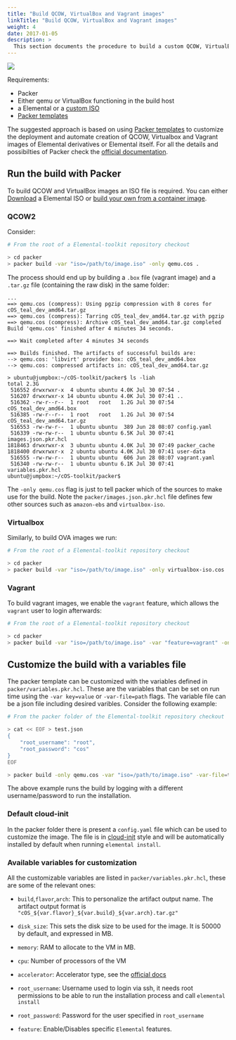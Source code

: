 ```yaml
---
title: "Build QCOW, VirtualBox and Vagrant images"
linkTitle: "Build QCOW, VirtualBox and Vagrant images"
weight: 4
date: 2017-01-05
description: >
  This section documents the procedure to build a custom QCOW, VirtualBox and a Vagrant images with the Elemental packer templates
---
```


![](https://docs.google.com/drawings/d/e/2PACX-1vT-ZugVPCUCffRbfko-tOoTyRIpqjtgvQgQn74lckTZCjMLIakEJKRPwyjFL7tGEmKE8DDMVSZBEZ9u/pub?w=1223&h=691)

Requirements:

* Packer
* Either qemu or VirtualBox functioning in the build host
* a Elemental or a [custom ISO](../../build_iso)
* [Packer templates](https://github.com/rancher/elemental-toolkit/tree/main/packer)

The suggested approach is based on using [Packer templates](https://github.com/rancher/elemental-toolkit/tree/main/packer) to customize the
deployment and automate creation of QCOW, Virtualbox and Vagrant images of Elemental derivatives or Elemental itself. For all the details
and possibilties of Packer check the [official documentation](https://www.packer.io/guides/hcl).

## Run the build with Packer

To build QCOW and VirtualBox images an ISO file is required. You can either [Download](../../../getting-started/download) a Elemental ISO or [build your own from a container image](../../build_iso).

### QCOW2

Consider:

```bash
# From the root of a Elemental-toolkit repository checkout

> cd packer
> packer build -var "iso=/path/to/image.iso" -only qemu.cos .
```

The process should end up by building a `.box` file (vagrant image) and a `.tar.gz` file (containing the raw disk) in the same folder:

```
...
==> qemu.cos (compress): Using pgzip compression with 8 cores for cOS_teal_dev_amd64.tar.gz
==> qemu.cos (compress): Tarring cOS_teal_dev_amd64.tar.gz with pgzip
==> qemu.cos (compress): Archive cOS_teal_dev_amd64.tar.gz completed
Build 'qemu.cos' finished after 4 minutes 34 seconds.

==> Wait completed after 4 minutes 34 seconds

==> Builds finished. The artifacts of successful builds are:
--> qemu.cos: 'libvirt' provider box: cOS_teal_dev_amd64.box
--> qemu.cos: compressed artifacts in: cOS_teal_dev_amd64.tar.gz

> ubuntu@jumpbox:~/cOS-toolkit/packer$ ls -liah
total 2.3G
 516552 drwxrwxr-x  4 ubuntu ubuntu 4.0K Jul 30 07:54 .
 516207 drwxrwxr-x 14 ubuntu ubuntu 4.0K Jul 30 07:41 ..
 516362 -rw-r--r--  1 root   root   1.2G Jul 30 07:54 cOS_teal_dev_amd64.box
 516385 -rw-r--r--  1 root   root   1.2G Jul 30 07:54 cOS_teal_dev_amd64.tar.gz
 516553 -rw-rw-r--  1 ubuntu ubuntu  389 Jun 28 08:07 config.yaml
 516339 -rw-rw-r--  1 ubuntu ubuntu 6.5K Jul 30 07:41 images.json.pkr.hcl
1818463 drwxrwxr-x  3 ubuntu ubuntu 4.0K Jul 30 07:49 packer_cache
1818400 drwxrwxr-x  2 ubuntu ubuntu 4.0K Jul 30 07:41 user-data
 516555 -rw-rw-r--  1 ubuntu ubuntu  606 Jun 28 08:07 vagrant.yaml
 516340 -rw-rw-r--  1 ubuntu ubuntu 6.1K Jul 30 07:41 variables.pkr.hcl
ubuntu@jumpbox:~/cOS-toolkit/packer$ 
```

The `-only qemu.cos` flag is just to tell packer which of the sources
to make use for the build. Note the `packer/images.json.pkr.hcl` file defines
few other sources such as `amazon-ebs` and `virtualbox-iso`.

### Virtualbox

Similarly, to build OVA images we run:

```bash
# From the root of a Elemental-toolkit repository checkout

> cd packer
> packer build -var "iso=/path/to/image.iso" -only virtualbox-iso.cos .
```

### Vagrant

To build vagrant images, we enable the `vagrant` feature, which allows the `vagrant` user to login afterwards:

```bash
# From the root of a Elemental-toolkit repository checkout

> cd packer
> packer build -var "iso=/path/to/image.iso" -var "feature=vagrant" -only virtualbox-iso.cos .
```

## Customize the build with a variables file

The packer template can be customized with the variables defined in
`packer/variables.pkr.hcl`. These are the variables that can be set on run
time using the `-var key=value` or `-var-file=path` flags. The variable file
can be a json file including desired varibles. Consider the following example:

```bash
# From the packer folder of the Elemental-toolkit repository checkout

> cat << EOF > test.json
{
    "root_username": "root",
    "root_password": "cos"
}
EOF

> packer build -only qemu.cos -var "iso=/path/to/image.iso" -var-file=test.json .
```

The above example runs the build by logging with a different username/password to run the installation.

### Default cloud-init

In the packer folder there is present a `config.yaml` file which can be used to customize the image. The file is in [cloud-init](../../../references/cloud-init) style and will be automatically installed by default when running `elemental install`.

### Available variables for customization

All the customizable variables are listed in `packer/variables.pkr.hcl`, 
these are some of the relevant ones:

* `build`,`flavor`,`arch`: This to personalize the artifact output name. The artifact output format is
  `"cOS_${var.flavor}_${var.build}_${var.arch}.tar.gz"`

* `disk_size`: This sets the disk size to be used for the image. It is 50000 by default, and expressed in MB.

* `memory`: RAM to allocate to the VM in MB.

* `cpu`: Number of processors of the VM

* `accelerator`: Accelerator type, see the [official docs](https://www.packer.io/docs/builders/qemu#accelerator)

* `root_username`: Username used to login via ssh, it needs root permissions to be able to run the installation process and call `elemental install`

* `root_password`: Password for the user specified in `root_username`

* `feature`: Enable/Disables specific `Elemental` features.
